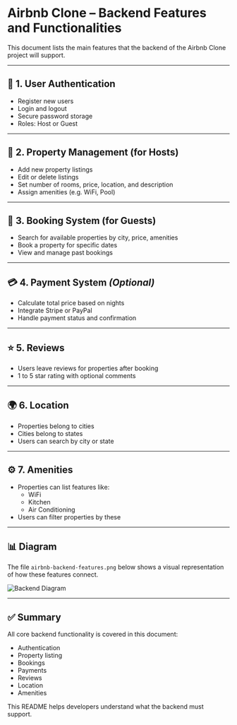 # Airbnb Clone – Backend Features and Functionalities

This document lists the main features that the backend of the Airbnb Clone project will support.

---

## 🔑 1. User Authentication
- Register new users
- Login and logout
- Secure password storage
- Roles: Host or Guest

---

## 🏡 2. Property Management (for Hosts)
- Add new property listings
- Edit or delete listings
- Set number of rooms, price, location, and description
- Assign amenities (e.g. WiFi, Pool)

---

## 📅 3. Booking System (for Guests)
- Search for available properties by city, price, amenities
- Book a property for specific dates
- View and manage past bookings

---

## 💳 4. Payment System *(Optional)*
- Calculate total price based on nights
- Integrate Stripe or PayPal
- Handle payment status and confirmation

---

## ⭐ 5. Reviews
- Users leave reviews for properties after booking
- 1 to 5 star rating with optional comments

---

## 🌍 6. Location
- Properties belong to cities
- Cities belong to states
- Users can search by city or state

---

## ⚙️ 7. Amenities
- Properties can list features like:
  - WiFi
  - Kitchen
  - Air Conditioning
- Users can filter properties by these

---

## 📊 Diagram

The file `airbnb-backend-features.png` below shows a visual representation of how these features connect.

![Backend Diagram](./airbnb-backend-features.png)

---

## ✅ Summary

All core backend functionality is covered in this document:
- Authentication
- Property listing
- Bookings
- Payments
- Reviews
- Location
- Amenities

This README helps developers understand what the backend must support.

